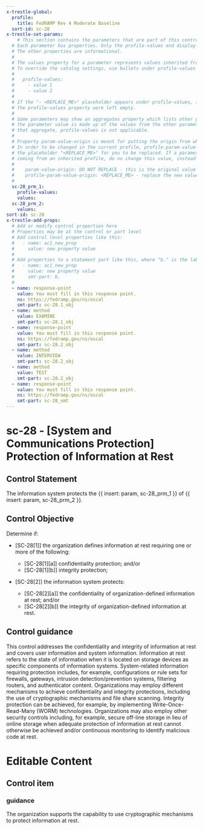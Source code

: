 ```yaml
---
x-trestle-global:
  profile:
    title: FedRAMP Rev 4 Moderate Baseline
  sort-id: sc-28
x-trestle-set-params:
    # This section contains the parameters that are part of this control.
  # Each parameter has properties. Only the profile-values and display-name properties are editable.
  # The other properties are informational.
  #
  # The values property for a parameter represents values inherited from the OSCAL catalog.
  # To override the catalog settings, use bullets under profile-values as shown below:
  #
  #   profile-values:
  #     - value 1
  #     - value 2
  #
  # If the "- <REPLACE_ME>" placeholder appears under profile-values, it is the same as if
  # the profile-values property were left empty.
  #
  # Some parameters may show an aggregates property which lists other parameters. This means
  # the parameter value is made up of the values from the other parameters. For parameters
  # that aggregate, profile-values is not applicable.
  #
  # Property param-value-origin is meant for putting the origin from where that parameter comes from.
  # In order to be changed in the current profile, profile-param-value-origin property will be displayed with
  # the placeholder "<REPLACE_ME>" for you to be replaced. If a parameter already has a param-value-origin
  # coming from an inherited profile, do no change this value, instead use profile-param-value-origin as follows:
  #
  #    param-value-origin: DO NOT REPLACE - this is the original value
  #    profile-param-value-origin: <REPLACE_ME> - replace the new value required HERE
  #
  sc-28_prm_1:
    profile-values:
    values:
  sc-28_prm_2:
    values:
sort-id: sc-28
x-trestle-add-props:
  # Add or modify control properties here
  # Properties may be at the control or part level
  # Add control level properties like this:
  #   - name: ac1_new_prop
  #     value: new property value
  #
  # Add properties to a statement part like this, where "b." is the label of the target statement part
  #   - name: ac1_new_prop
  #     value: new property value
  #     smt-part: b.
  #
  - name: response-point
    value: You must fill in this response point.
    ns: https://fedramp.gov/ns/oscal
    smt-part: sc-28.1_obj
  - name: method
    value: EXAMINE
    smt-part: sc-28.1_obj
  - name: response-point
    value: You must fill in this response point.
    ns: https://fedramp.gov/ns/oscal
    smt-part: sc-28.2_obj
  - name: method
    value: INTERVIEW
    smt-part: sc-28.2_obj
  - name: method
    value: TEST
    smt-part: sc-28.2_obj
  - name: response-point
    value: You must fill in this response point.
    ns: https://fedramp.gov/ns/oscal
    smt-part: sc-28_smt
---
```


# sc-28 - \[System and Communications Protection\] Protection of Information at Rest

## Control Statement

The information system protects the {{ insert: param, sc-28_prm_1 }} of {{ insert: param, sc-28_prm_2 }}.

## Control Objective

Determine if:

- \[SC-28[1]\] the organization defines information at rest requiring one or more of the following:

  - \[SC-28[1][a]\] confidentiality protection; and/or
  - \[SC-28[1][b]\] integrity protection;

- \[SC-28[2]\] the information system protects:

  - \[SC-28[2][a]\] the confidentiality of organization-defined information at rest; and/or
  - \[SC-28[2][b]\] the integrity of organization-defined information at rest.

## Control guidance

This control addresses the confidentiality and integrity of information at rest and covers user information and system information. Information at rest refers to the state of information when it is located on storage devices as specific components of information systems. System-related information requiring protection includes, for example, configurations or rule sets for firewalls, gateways, intrusion detection/prevention systems, filtering routers, and authenticator content. Organizations may employ different mechanisms to achieve confidentiality and integrity protections, including the use of cryptographic mechanisms and file share scanning. Integrity protection can be achieved, for example, by implementing Write-Once-Read-Many (WORM) technologies. Organizations may also employ other security controls including, for example, secure off-line storage in lieu of online storage when adequate protection of information at rest cannot otherwise be achieved and/or continuous monitoring to identify malicious code at rest.

# Editable Content

<!-- Make additions and edits below -->
<!-- The above represents the contents of the control as received by the profile, prior to additions. -->
<!-- If the profile makes additions to the control, they will appear below. -->
<!-- The above markdown may not be edited but you may edit the content below, and/or introduce new additions to be made by the profile. -->
<!-- If there is a yaml header at the top, parameter values may be edited. Use --set-parameters to incorporate the changes during assembly. -->
<!-- The content here will then replace what is in the profile for this control, after running profile-assemble. -->
<!-- The added parts in the profile for this control are below.  You may edit them and/or add new ones. -->
<!-- Each addition must have a heading either of the form ## Control my_addition_name -->
<!-- or ## Part a. (where the a. refers to one of the control statement labels.) -->
<!-- "## Control" parts are new parts added after the statement part. -->
<!-- "## Part" parts are new parts added into the top-level statement part with that label. -->
<!-- Subparts may be added with nested hash levels of the form ### My Subpart Name -->
<!-- underneath the parent ## Control or ## Part being added -->
<!-- See https://oscal-compass.github.io/compliance-trestle/tutorials/ssp_profile_catalog_authoring/ssp_profile_catalog_authoring for guidance. -->

## Control item

### guidance

The organization supports the capability to use cryptographic mechanisms to protect information at rest.
